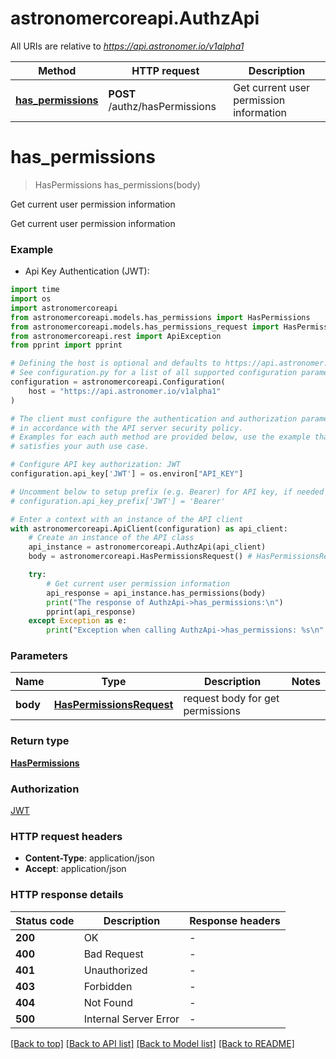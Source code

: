 # astronomercoreapi.AuthzApi

All URIs are relative to *https://api.astronomer.io/v1alpha1*

Method | HTTP request | Description
------------- | ------------- | -------------
[**has_permissions**](AuthzApi.md#has_permissions) | **POST** /authz/hasPermissions | Get current user permission information


# **has_permissions**
> HasPermissions has_permissions(body)

Get current user permission information

Get current user permission information

### Example

* Api Key Authentication (JWT):
```python
import time
import os
import astronomercoreapi
from astronomercoreapi.models.has_permissions import HasPermissions
from astronomercoreapi.models.has_permissions_request import HasPermissionsRequest
from astronomercoreapi.rest import ApiException
from pprint import pprint

# Defining the host is optional and defaults to https://api.astronomer.io/v1alpha1
# See configuration.py for a list of all supported configuration parameters.
configuration = astronomercoreapi.Configuration(
    host = "https://api.astronomer.io/v1alpha1"
)

# The client must configure the authentication and authorization parameters
# in accordance with the API server security policy.
# Examples for each auth method are provided below, use the example that
# satisfies your auth use case.

# Configure API key authorization: JWT
configuration.api_key['JWT'] = os.environ["API_KEY"]

# Uncomment below to setup prefix (e.g. Bearer) for API key, if needed
# configuration.api_key_prefix['JWT'] = 'Bearer'

# Enter a context with an instance of the API client
with astronomercoreapi.ApiClient(configuration) as api_client:
    # Create an instance of the API class
    api_instance = astronomercoreapi.AuthzApi(api_client)
    body = astronomercoreapi.HasPermissionsRequest() # HasPermissionsRequest | request body for get permissions

    try:
        # Get current user permission information
        api_response = api_instance.has_permissions(body)
        print("The response of AuthzApi->has_permissions:\n")
        pprint(api_response)
    except Exception as e:
        print("Exception when calling AuthzApi->has_permissions: %s\n" % e)
```


### Parameters

Name | Type | Description  | Notes
------------- | ------------- | ------------- | -------------
 **body** | [**HasPermissionsRequest**](HasPermissionsRequest.md)| request body for get permissions | 

### Return type

[**HasPermissions**](HasPermissions.md)

### Authorization

[JWT](../README.md#JWT)

### HTTP request headers

 - **Content-Type**: application/json
 - **Accept**: application/json

### HTTP response details
| Status code | Description | Response headers |
|-------------|-------------|------------------|
**200** | OK |  -  |
**400** | Bad Request |  -  |
**401** | Unauthorized |  -  |
**403** | Forbidden |  -  |
**404** | Not Found |  -  |
**500** | Internal Server Error |  -  |

[[Back to top]](#) [[Back to API list]](../README.md#documentation-for-api-endpoints) [[Back to Model list]](../README.md#documentation-for-models) [[Back to README]](../README.md)

